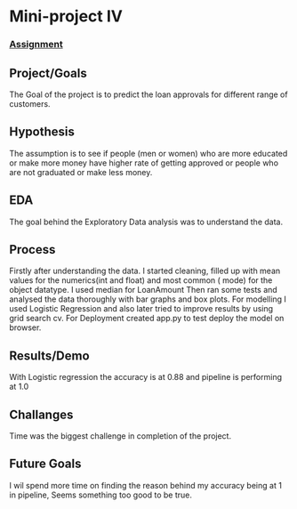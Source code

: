 # Mini-project IV

### [Assignment](assignment.md)

## Project/Goals
The Goal of the project is to predict the loan approvals for different range of customers.

## Hypothesis
The assumption is to see if people (men or women) who are more educated or make more money have higher rate of getting approved or
people who are not graduated or make less money.

## EDA 
The goal behind the Exploratory Data analysis was to understand the data.

## Process
Firstly after understanding the data. I started cleaning, filled up with mean values for the numerics(int and float) and most common ( mode) for the object datatype. I used median for LoanAmount
Then ran some tests and analysed the data thoroughly with bar graphs and box plots.
For modelling I used Logistic Regression and also later tried to improve results by using grid search cv.
For Deployment created app.py to test deploy the model on browser.

## Results/Demo
With Logistic regression the accuracy is at 0.88 and pipeline is performing at 1.0
## Challanges 
Time was the biggest challenge in completion of the project.
## Future Goals
I wil spend more time on finding the reason behind my accuracy being at 1 in pipeline, Seems something too good to be true.
